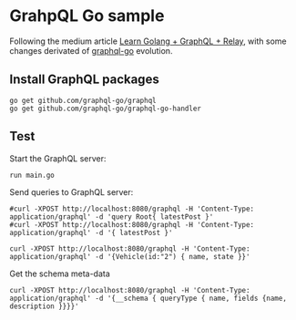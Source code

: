 GrahpQL Go sample
=================

Following the medium article [Learn Golang + GraphQL + Relay](https://wehavefaces.net/learn-golang-graphql-relay-1-e59ea174a902#.3o36mv5as), with some changes derivated of [graphql-go](https://github.com/graphql-go/graphql) evolution.


## Install GraphQL packages

    go get github.com/graphql-go/graphql
    go get github.com/graphql-go/graphql-go-handler


## Test

Start the GraphQL server:

    run main.go


Send queries to GraphQL server:

    #curl -XPOST http://localhost:8080/graphql -H 'Content-Type: application/graphql' -d 'query Root{ latestPost }'
    #curl -XPOST http://localhost:8080/graphql -H 'Content-Type: application/graphql' -d '{ latestPost }'

    curl -XPOST http://localhost:8080/graphql -H 'Content-Type: application/graphql' -d '{Vehicle(id:"2") { name, state }}'


Get the schema meta-data

    curl -XPOST http://localhost:8080/graphql -H 'Content-Type: application/graphql' -d '{__schema { queryType { name, fields {name, description }}}}'

